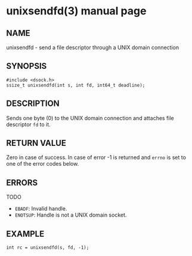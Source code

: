 # unixsendfd(3) manual page

## NAME

unixsendfd - send a file descriptor through a UNIX domain connection

## SYNOPSIS

```
#include <dsock.h>
ssize_t unixsendfd(int s, int fd, int64_t deadline);
```

## DESCRIPTION

Sends one byte (0) to the UNIX domain connection and attaches file descriptor `fd` to it.

## RETURN VALUE

Zero in case of success. In case of error -1 is returned and `errno` is set to one of the error codes below.

## ERRORS

TODO

* `EBADF`: Invalid handle.
* `ENOTSUP`: Handle is not a UNIX domain socket.

## EXAMPLE

```
int rc = unixsendfd(s, fd, -1);
```

